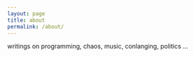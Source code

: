 ```yaml
---
layout: page
title: about
permalink: /about/
---
```


writings on programming, chaos, music, conlanging, politics ...
